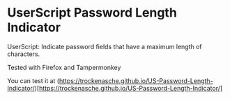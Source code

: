 # UserScript Password Length Indicator
UserScript: Indicate password fields that have a maximum length of characters.

Tested with Firefox and Tampermonkey

You can test it at (https://trockenasche.github.io/US-Password-Length-Indicator/)[https://trockenasche.github.io/US-Password-Length-Indicator/]